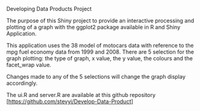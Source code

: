Developing Data Products Project

The purpose of this Shiny project to provide an interactive processing and plotting of a graph with the ggplot2 package available in R and Shiny Application. 

This application uses the 38 model of motocars data with reference to the mpg fuel economy data from 1999 and 2008. There are 5 selection for the graph plotting: the type of graph, x value, the y value, the colours and the facet_wrap value.

Changes made to any of the 5 selections will change the graph display accordingly.

The ui.R and server.R are available at this github repository [https://github.com/stevyi/Develop-Data-Product]